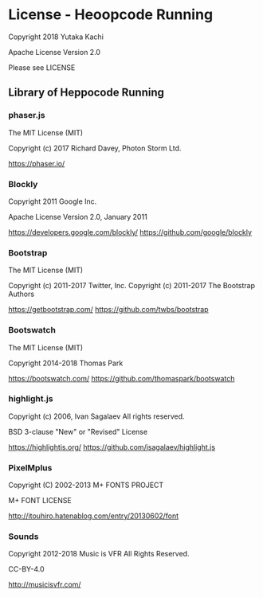 # License - Heoopcode Running

Copyright 2018 Yutaka Kachi

Apache License Version 2.0

Please see LICENSE


## Library of Heppocode Running


### phaser.js

The MIT License (MIT)

Copyright (c) 2017 Richard Davey, Photon Storm Ltd.

https://phaser.io/


### Blockly

Copyright 2011 Google Inc.

Apache License
Version 2.0, January 2011

https://developers.google.com/blockly/
https://github.com/google/blockly


### Bootstrap

The MIT License (MIT)

Copyright (c) 2011-2017 Twitter, Inc.
Copyright (c) 2011-2017 The Bootstrap Authors

https://getbootstrap.com/
https://github.com/twbs/bootstrap


### Bootswatch

The MIT License (MIT)

Copyright 2014-2018 Thomas Park

https://bootswatch.com/
https://github.com/thomaspark/bootswatch


### highlight.js

Copyright (c) 2006, Ivan Sagalaev
All rights reserved.

BSD 3-clause "New" or "Revised" License

https://highlightjs.org/
https://github.com/isagalaev/highlight.js


### PixelMplus

Copyright (C) 2002-2013 M+ FONTS PROJECT

M+ FONT LICENSE

http://itouhiro.hatenablog.com/entry/20130602/font


### Sounds

Copyright 2012-2018 Music is VFR All Rights Reserved.

CC-BY-4.0

http://musicisvfr.com/
